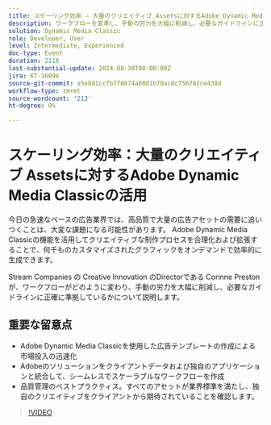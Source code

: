 ```yaml
---
title: スケーリング効率 – 大量のクリエイティブ Assetsに対するAdobe Dynamic Media Classicの活用
description: ワークフローを変革し、手動の労力を大幅に削減し、必要なガイドラインに正確に準拠する方法について説明します。##重要ポイント Adobe Dynamic Media Classicを活用して広告テンプレートを作成し、市場投入までのスピードを加速Adobeのソリューションをクライアントデータと独自のアプリケーションと統合して、シームレスでスケーラブルなワークフローを構築します
solution: Dynamic Media Classic
role: Developer, User
level: Intermediate, Experienced
doc-type: Event
duration: 2118
last-substantial-update: 2024-08-30T00:00:00Z
jira: KT-16094
source-git-commit: a5e8d1ccfb7f8874a0081b70ac8c756702ce438d
workflow-type: tm+mt
source-wordcount: '213'
ht-degree: 0%

---
```



# スケーリング効率：大量のクリエイティブ Assetsに対するAdobe Dynamic Media Classicの活用

今日の急速なペースの広告業界では、高品質で大量の広告アセットの需要に追いつくことは、大変な課題になる可能性があります。 Adobe Dynamic Media Classicの機能を活用してクリエイティブな制作プロセスを合理化および拡張することで、何千ものカスタマイズされたグラフィックをオンデマンドで効率的に生成できます。

Stream Companies の Creative Innovation のDirectorである Corinne Preston が、ワークフローがどのように変わり、手動の労力を大幅に削減し、必要なガイドラインに正確に準拠しているかについて説明します。

## 重要な留意点

* Adobe Dynamic Media Classicを使用した広告テンプレートの作成による市場投入の迅速化
* Adobeのソリューションをクライアントデータおよび独自のアプリケーションと統合して、シームレスでスケーラブルなワークフローを作成
* 品質管理のベストプラクティス。すべてのアセットが業界標準を満たし、独自のクリエイティブをクライアントから期待されていることを確認します。

>[!VIDEO](https://video.tv.adobe.com/v/3433167/?learn=on)
